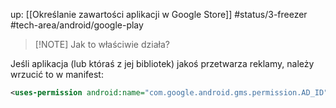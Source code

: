 up: [[Określanie zawartości aplikacji w Google Store]]
#status/3-freezer 
#tech-area/android/google-play 


> [!NOTE] Jak to właściwie działa?



Jeśli aplikacja (lub któraś z jej bibliotek) jakoś przetwarza reklamy, należy wrzucić to w manifest:

```xml
<uses-permission android:name="com.google.android.gms.permission.AD_ID"/>
```